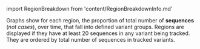 import RegionBreakdown from 'content/RegionBreakdownInfo.md'

Graphs show for each region, the proportion of total number of **sequences** (*not cases*), over time, that fall into defined variant groups. Regions are displayed if they have at least 20 sequences in any variant being tracked. They are ordered by total number of sequences in tracked variants.

<RegionBreakdown/>